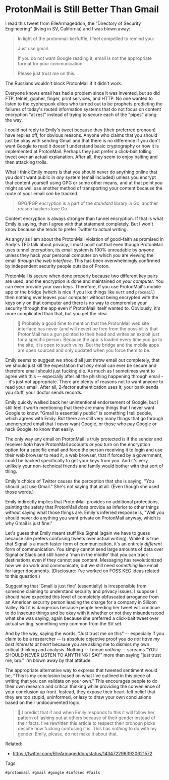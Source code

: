 # ProtonMail is Still Better Than Gmail

I read this tweet from ElleArmageddon, the "Directory of Security
Engineering" (living in SV, California) and I was blown away:

> In light of the protonmail kerfuffle, I feel compelled to remind you:
>
> Just use gmail.
>
> If you do not want Google reading it, email is not the appropriate
> format for your communication.
>
> Please just trust me on this.

The Russians wouldn't block ProtonMail if it didn't work.

Everyone knows email has had a problem since it was invented, but so did
FTP, telnet, gopher, finger, print services, and HTTP. No one wanted to
listen to the cypherpunk elites who turned out to be prophets predicting
the failures of today's routed information systems that do not focus on
content encryption "at rest" instead of trying to secure each of the
"pipes" along the way.

I could not reply to Emily's tweet because they (their preferred
pronoun) have replies off, for obvious reasons. Anyone who claims that
you should just be okay with sending Gmail and that there is no
difference if you don't want Google to read it doesn't understand basic
cryptography or how it is implemented at ProtonMail. Perhaps they just
prefer a click-bait tolling tweet over an actual explanation. After all,
they seem to enjoy baiting and then attacking trolls.

What I think Emily means is that you should never do anything online
that you don't want public in *any* system (email included) unless you
encrypt that content yourself using GPG or some other means, and at that
point you might as well use another method of transporting your content
because the route of your email *can* be tracked.

> GPG/PGP encryption is a part of the *standard* library in Go, another
> reason hackers love Go.

Content encryption is always stronger than tunnel encryption. If that is
what Emily is saying, then I agree with that statement completely. But I
won't know because she tends to prefer Twitter to actual writing. 

As angry as I am about the ProtonMail violation of good-faith as
promised in Andy's TED talk about privacy, I must point out that even
though ProtonMail uses tunnel encryption, its email system is 100%
unreadable by *anyone* unless they hack your personal computer on which
you are viewing the email *through the web interface*. This has been
overwhelmingly confirmed by independent security people outside of
Proton.

ProtonMail *is* secure when done properly because two different key
pairs are used, and the encryption is done and maintained *on your
computer*. You can even provide your own keys. Therefore, if you use
ProtonMail's mobile app or the bridge (which is nice if you like things
like `mutt` and `procmail`) then nothing ever leaves your computer
without being encrypted with the keys only on that computer and there is
no way to compromise your security through the app even if ProtonMail
itself wanted to. Obviously, it's more complicated than that, but you
get the idea.

> 💬
> Probably a good time to mention that the ProtonMail web site interface
> has never (and will never) be free from the possibility that
> ProtonMail has a gun pointed to their head and writes an exploit just
> for a specific person. Because the app is loaded every time you go to
> the site, it is open to such vulns. But the bridge and the mobile apps
> are open sourced and only updated when you force them to be.

Emily seems to suggest we should all just throw email out completely,
that we should just kill the expectation that *any* email can ever be
secure and therefore email should just fucking die. As much as I
sometimes want to agree with this -- especially after all the phishing
happening through email -- it's just not appropriate. There are plenty
of reasons not to want anyone to read your email. After all, 2-factor
authentication uses it, your bank sends you stuff, your doctor sends
records.

Emily quickly walked back her unintentional endorsement of Google, but I
still feel it worth mentioning that there are many things that I never
want Google to know. "Gmail is essentially public" is something I tell
people, which agrees with Emily. But there are still very many things
that go through unencrypted email that I *never* want Google, or those
who pay Google or hack Google, to know that easily.

The only way any email on ProtonMail is truly protected is if the sender
and receiver *both* have ProtonMail accounts *or* you turn on the
encryption option for a specific email and force the person receiving it
to login and use their web browser to read it, a web browser, that if
forced by a government, could be hacked specifically to get your keys
from you. And it's very unlikely your non-technical friends and family
would bother with that sort of thing.

Emily's choice of Twitter causes the perception that she is saying,
"You should just use Gmail." She's not saying that at all. (Even though
she used those words.) 

Emily indirectly implies that ProtonMail provides no additional
protections, painting the safety that ProtonMail *does* provide as
inferior to other things without saying what those things are. Emily's
inferred response is, "Well you should never do anything you want
private on ProtonMail anyway, which is why Gmail is just fine." 

Let's guess that Emily meant stuff like Signal (again we have to guess
because she prefers confusing tweets over actual writing). While it is
true that Signal is a much faster form of communication, it's an
entirely *different* form of communication. You simply cannot send large
amounts of data over Signal or Slack and still have a 'man in the
middle' that you can track destinations even if they cannot see content.
Messaging has revolutionized how we do work and communicate, but we
still need *something like* email for larger documents. (Disclosure:
I've worked on FOSS KEG ideas related to this question.)

Suggesting that 'Gmail is just fine' (essentially) is irresponsible from
someone claiming to understand security and privacy issues. I suppose I
should have expected this level of completely obfuscated arrogance from
an American security person leading the charge for a company in Silicon
Valley. But it is dangerous because people heeding her tweet will
continue to do insecure things and be okay with it whether or not they
misunderstood what she was saying, again because she preferred a
click-bait tweet over actual writing, something very common from the SV
set.

And by the way, saying the words, "Just trust me on this" -- especially
if you claim to be a researcher -- is absolute objective proof you *do
not have my best interests at heart* because you are asking me to
dismiss my own critical thinking and analysis. Nothing -- I mean
*nothing* -- screams "YOU SHOULD NEVER LISTEN TO ANYTHING I SAY" more
than saying "just trust me, bro." I'm blown away by that attitude.

The appropriate alternative way to express that tweeted sentiment would
be, "This is my conclusion based on what I've outlined in this piece of
writing that you can validate on your own." This encourages people to do
their own research and critical thinking while providing the convenience
of your conclusion up front. Instead, they expose their heart-felt belief
that they are too stupid, uninformed, or lazy to draw your own
conclusions based on their undocumented logic.

> 🤬
> I predict that if and when Emily responds to this it will follow her
> pattern of lashing out at others because of their gender instead of
> their facts. I've rewritten this article to respect their pronoun
> picks despite how fucking confusing it is. This has *nothing* to do
> with my gender. Emily, please, do not make it about that.

Related:

* <https://twitter.com/ElleArmageddon/status/1434722963920621572>

Tags:

    #protonmail #gmail #google #infosec #fails
